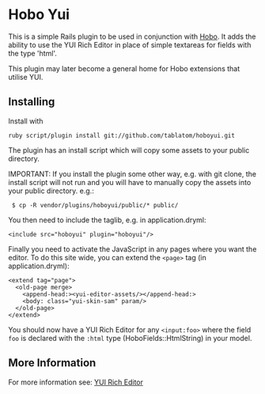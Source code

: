 # Hobo Yui

This is a simple Rails plugin to be used in conjunction with [Hobo](http://hobocentral.net). It adds the ability to use the YUI Rich Editor in place of simple textareas for fields with the type 'html'.

This plugin may later become a general home for Hobo extensions that utilise YUI.


## Installing

Install with

    ruby script/plugin install git://github.com/tablatom/hoboyui.git
    
The plugin has an install script which will copy some assets to your public directory.

IMPORTANT: If you install the plugin some other way, e.g. with git clone, the install script will not run and you will have to manually copy the assets into your public directory. e.g.:

     $ cp -R vendor/plugins/hoboyui/public/* public/

You then need to include the taglib, e.g. in application.dryml:

    <include src="hoboyui" plugin="hoboyui"/>

Finally you need to activate the JavaScript in any pages where you want the editor. To do this site wide, you can extend the `<page>` tag (in application.dryml):
    
    <extend tag="page">
      <old-page merge>
        <append-head:><yui-editor-assets/></append-head:>
        <body: class="yui-skin-sam" param/>
      </old-page>
    </extend>
    
You should now have a YUI Rich Editor for any `<input:foo>` where the field `foo` is declared with the `:html` type (HoboFields::HtmlString) in your model.


## More Information

For more information see: [YUI Rich Editor](http://developer.yahoo.com/yui/editor/)

